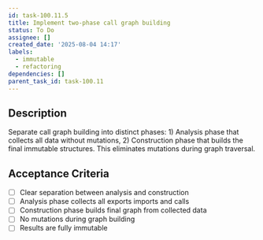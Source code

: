 ```yaml
---
id: task-100.11.5
title: Implement two-phase call graph building
status: To Do
assignee: []
created_date: '2025-08-04 14:17'
labels:
  - immutable
  - refactoring
dependencies: []
parent_task_id: task-100.11
---
```


## Description

Separate call graph building into distinct phases: 1) Analysis phase that collects all data without mutations, 2) Construction phase that builds the final immutable structures. This eliminates mutations during graph traversal.

## Acceptance Criteria

- [ ] Clear separation between analysis and construction
- [ ] Analysis phase collects all exports imports and calls
- [ ] Construction phase builds final graph from collected data
- [ ] No mutations during graph building
- [ ] Results are fully immutable
